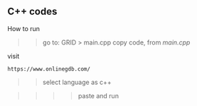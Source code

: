 ## C++ codes
How to run

>> go to: GRID > main.cpp
>> copy code,
>>  from *main.cpp*

visit 
```
https://www.onlinegdb.com/
```

>> select language as c++

>> >>paste and run
